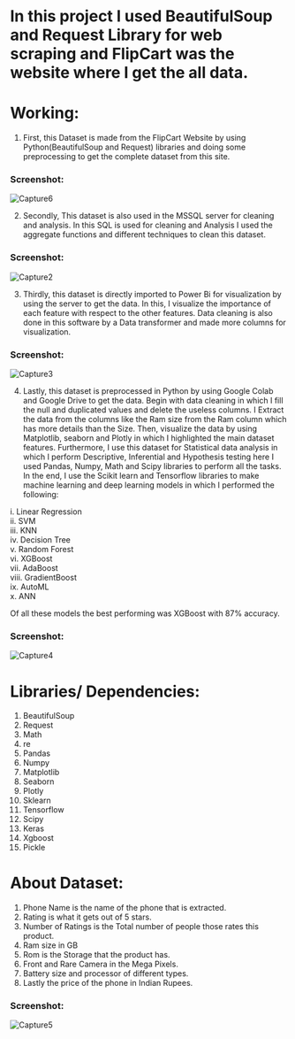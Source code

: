 # In this project I used BeautifulSoup and Request Library for web scraping and FlipCart was the website where I get the all data.

# Working:

1. First, this Dataset is made from the FlipCart Website by using Python(BeautifulSoup and Request) libraries and doing some preprocessing to get the complete dataset from this site.
### Screenshot:
![Capture6](https://github.com/whoisusmanali/FlipKart-Mobile-Phone-Prices-Analysis-and-ML/assets/104086680/a86104fe-6646-48e3-91f2-3ee3e27b9afa)

2. Secondly, This dataset is also used in the MSSQL server for cleaning and analysis. In this SQL is used for cleaning and Analysis I used the aggregate functions and different techniques to clean this dataset.
### Screenshot:
![Capture2](https://github.com/whoisusmanali/FlipKart-Mobile-Phone-Prices-Analysis-and-ML/assets/104086680/f68a217e-1d06-4c34-9a78-4bd8cdeed390)

3. Thirdly, this dataset is directly imported to Power Bi for visualization by using the server to get the data. In this, I visualize the importance of each feature with respect to the other features. Data cleaning is also done in this software by a Data transformer and made more columns for visualization.
### Screenshot:
![Capture3](https://github.com/whoisusmanali/FlipKart-Mobile-Phone-Prices-Analysis-and-ML/assets/104086680/07f55df1-a40e-4ca9-b21e-78f9117614a8)

4. Lastly, this dataset is preprocessed in Python by using Google Colab and Google Drive to get the data. Begin with data cleaning in which I fill the null and duplicated values and delete the useless columns. I Extract the data from the columns like the Ram size from the Ram column which has more details than the Size. Then, visualize the data by using Matplotlib, seaborn and Plotly in which I highlighted the main dataset features. Furthermore, I use this dataset for Statistical data analysis in which I perform Descriptive, Inferential and Hypothesis testing here I used Pandas, Numpy, Math and Scipy libraries to perform all the tasks. In the end, I use the Scikit learn and Tensorflow libraries to make machine learning and deep learning models in which I performed the following:


i. Linear Regression<br>
ii. SVM<br>
iii. KNN<br>
iv. Decision Tree<br>
v. Random Forest<br>
vi. XGBoost<br>
vii. AdaBoost<br>
viii. GradientBoost<br>
ix. AutoML<br>
x. ANN<br>

Of all these models the best performing was XGBoost with 87% accuracy.
### Screenshot:
![Capture4](https://github.com/whoisusmanali/FlipKart-Mobile-Phone-Prices-Analysis-and-ML/assets/104086680/3a831ae6-ec21-4ad3-9808-8e79293477f8)


# Libraries/ Dependencies: 


1. BeautifulSoup
2. Request
3. Math
4. re
5. Pandas
6. Numpy
7. Matplotlib
8. Seaborn
9. Plotly
10. Sklearn
11. Tensorflow
12. Scipy
13. Keras
14. Xgboost
15. Pickle

# About Dataset:

1. Phone Name is the name of the phone that is extracted.
2. Rating is what it gets out of 5 stars.
3. Number of Ratings is the Total number of people those rates this product.
4. Ram size in GB
5. Rom is the Storage that the product has.
6. Front and Rare Camera in the Mega Pixels.
7. Battery size and processor of different types.
8. Lastly the price of the phone in Indian Rupees.
### Screenshot:
![Capture5](https://github.com/whoisusmanali/FlipKart-Mobile-Phone-Prices-Analysis-and-ML/assets/104086680/726eb566-5cf4-4fd6-ad65-edbf45629e09)














